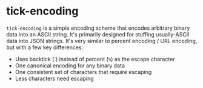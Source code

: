 # tick-encoding

`tick-encoding` is a simple encoding scheme that encodes arbitrary binary data into an ASCII string. It's primarily designed for stuffing usually-ASCII data into JSON strings. It's very similar to percent encoding / URL encoding, but with a few key differences:

- Uses backtick (\`) instead of percent (`%`) as the escape character
- One canonical encoding for any binary data
- One consistent set of characters that require escaping
- Less characters need escaping
